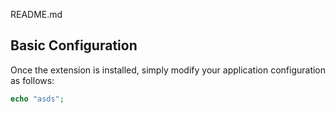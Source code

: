 README.md

Basic Configuration
-------------------

Once the extension is installed, simply modify your application configuration as follows:

```php
echo "asds";
```